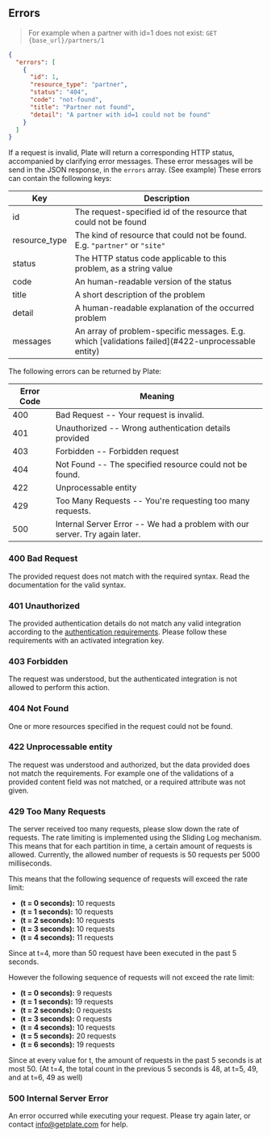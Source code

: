 ## Errors

> For example when a partner with id=1 does not exist: `GET {base_url}/partners/1`

```json
{
  "errors": [
    {
      "id": 1,
      "resource_type": "partner",
      "status": "404",
      "code": "not-found",
      "title": "Partner not found",
      "detail": "A partner with id=1 could not be found"
    }
  ]
}
```

If a request is invalid, Plate will return a corresponding HTTP status, accompanied
by clarifying error messages. These error messages will be send in the JSON response,
in the `errors` array. (See example) These errors can contain the following keys:

Key | Description
--------- | -----------
id | The request-specified id of the resource that could not be found
resource_type | The kind of resource that could not be found. E.g. `"partner"` or `"site"`
status | The HTTP status code applicable to this problem, as a string value
code | An human-readable version of the status
title | A short description of the problem
detail | A human-readable explanation of the occurred problem
messages  | An array of problem-specific messages. E.g. which [validations failed](#422-unprocessable entity)


The following errors can be returned by Plate:

Error Code | Meaning
---------- | -------
400 | Bad Request -- Your request is invalid.
401 | Unauthorized -- Wrong authentication details provided
403 | Forbidden -- Forbidden request
404 | Not Found -- The specified resource could not be found.
422 | Unprocessable entity
429 | Too Many Requests -- You're requesting too many requests.
500 | Internal Server Error -- We had a problem with our server. Try again later.

### 400 Bad Request

The provided request does not match with the required syntax. Read the documentation
for the valid syntax.

### 401 Unauthorized

The provided authentication details do not match any valid integration according to the
[authentication requirements](#authentication). Please follow these requirements with an
activated integration key.

### 403 Forbidden

The request was understood, but the authenticated integration is not allowed to perform this action.

### 404 Not Found

One or more resources specified in the request could not be found.

### 422 Unprocessable entity

The request was understood and authorized, but the data provided does not match the requirements.
For example one of the validations of a provided content field was not matched, or a required
attribute was not given.

### 429 Too Many Requests

The server received too many requests, please slow down the rate of requests.
The rate limiting is implemented using the Sliding Log mechanism. This means that
for each partition in time, a certain amount of requests is allowed. Currently, the
allowed number of requests is 50 requests per 5000 milliseconds.

This means that the following sequence of requests will exceed the rate limit:

- **(t = 0 seconds):** 10 requests
- **(t = 1 seconds):** 10 requests
- **(t = 2 seconds):** 10 requests
- **(t = 3 seconds):** 10 requests
- **(t = 4 seconds):** 11 requests

Since at t=4, more than 50 request have been executed in the past 5 seconds.

However the following sequence of requests will not exceed the rate limit:

- **(t = 0 seconds):** 9 requests
- **(t = 1 seconds):** 19 requests
- **(t = 2 seconds):** 0 requests
- **(t = 3 seconds):** 0 requests
- **(t = 4 seconds):** 10 requests
- **(t = 5 seconds):** 20 requests
- **(t = 6 seconds):** 19 requests

Since at every value for t, the amount of requests in the past 5 seconds is at
most 50. (At t=4, the total count in the previous 5 seconds is 48, at t=5, 49, and at t=6, 49 as well)


### 500 Internal Server Error

An error occurred while executing your request. Please try again later, or contact
info@getplate.com for help.
